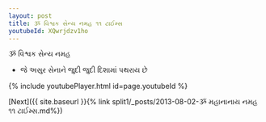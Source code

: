```yaml
---
layout: post
title: ૐ વિશ્વક સેન્ય નમહ ૧૧ ટાઈમ્સ
youtubeId: XQwrjdzv1ho
---
```

 
 
 ૐ વિશ્વક સેન્ય નમહ  
 
 -  જે અસુર સેનાને જુદી જુદી દિશામાં પથરાય છે 
 
  
 
  
 
 
 
 
 
 


{% include youtubePlayer.html id=page.youtubeId %}
 
[Next]({{ site.baseurl }}{% link  split1/_posts/2013-08-02-ૐ મહાનાનાય નમહ ૧૧ ટાઈમ્સ.md%})
 
